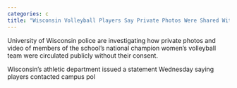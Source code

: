 ```yaml
---
categories: c
title: "Wisconsin Volleyball Players Say Private Photos Were Shared Without Their Consent Police Investigating"
---
```


University of Wisconsin police are investigating how private photos and video of members of the school’s national champion women’s volleyball team were circulated publicly without their consent.



Wisconsin’s athletic department issued a statement&nbsp;Wednesday saying players contacted campus pol